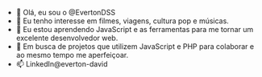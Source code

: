 - 👋 Olá, eu sou o @EvertonDSS
- 👀 Eu tenho interesse em filmes, viagens, cultura pop e músicas. 
- 🌱 Eu estou aprendendo JavaScript e as ferramentas para me tornar um excelente desenvolvedor web. 
- 💞️ Em busca de projetos que utilizem JavaScript e PHP para colaborar e ao mesmo tempo me aperfeiçoar. 
- 📫 LinkedIn@everton-david 

<!---
EvertonDSS/EvertonDSS is a ✨ special ✨ repository because its `README.md` (this file) appears on your GitHub profile.
You can click the Preview link to take a look at your changes.
--->
